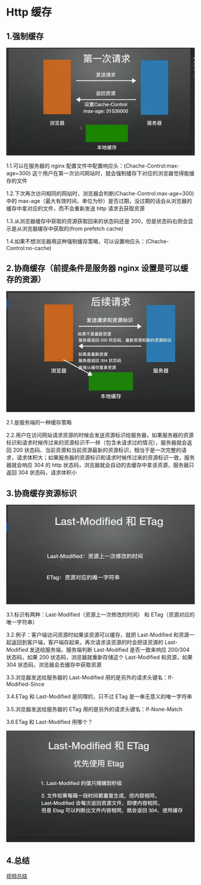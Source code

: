 # Http 缓存

## 1.强制缓存

![](http-cache.assets/http_cache_1.png)

1.1.可以在服务器的 nginx 配置文件中配置响应头：(Chache-Control:max-age=300) 这个用户在第一次访问网站时，就会强制缓存下对应的浏览器觉得能缓存的文件

1.2.下次再次访问相同的网站时，浏览器会判断(Chache-Control:max-age=300)中的 max-age（最大有效时间，单位为秒）是否过期，没过期的话会从浏览器的缓存中拿对应的文件，而不会重新发送 http 请求去获取资源

1.3.从浏览器缓存中获取的资源获取回来的状态码还是 200，但是状态码右侧会显示是从浏览器缓存中获取的(from prefetch cache)

1.4.如果不想浏览器用这种强制缓存策略，可以设置响应头：(Chache-Control:no-cache)

## 2.协商缓存（前提条件是服务器 nginx 设置是可以缓存的资源）

![](http-cache.assets/http_cache_2.png)

2.1.是服务端的一种缓存策略

2.2.用户在访问网站请求资源的时候会发送资源标识给服务器，如果服务器的资源标识和请求时候传过来的资源标识不一样（包含未请求过的情况），服务器就会返回 200 状态码、当前资源和当前资源最新的资源标识，相当于是一次完整的请求，请求体积大；如果服务器的资源标识和请求时候传过来的资源标识一致，服务器就会响应 304 的 http 状态码，浏览器就会自动的去缓存中拿该资源，服务器只返回 304 状态码，请求体积小

## 3.协商缓存资源标识

![](http-cache.assets/http_cache_3.png)

3.1.标识有两种：Last-Modified（资源上一次修改的时间） 和 ETag（资源对应的唯一字符串）

3.2.例子：客户端访问资源时如果该资源可以缓存，就把 Last-Modified 和资源一起返回到客户端，客户端存起来，再次请求该资源的时会把该资源的 Last-Modified 发送给服务端，服务端判断 Last-Modified 是否一致来响应 200/304 状态码，如果 200 状态码，浏览器就重新存储这个 Last-Modified 和资源，如果 304 状态码，浏览器会去缓存中获取资源

3.3.浏览器发送给服务器的 Last-Modified 用的是另外的请求头键名：If-Modified-Since

3.4.ETag 和 Last-Modified 是同理的，只不过 ETag 是一串无意义的唯一字符串

3.5.浏览器发送给服务器的 ETag 用的是另外的请求头键名：If-None-Match

3.6.ETag 和 Last-Modified 用哪个？

![](http-cache.assets/http_cache_4.png)

## 4.总结

[视频总结](https://www.bilibili.com/video/BV1dU4y1J7es?p=1&share_medium=android&share_plat=android&share_source=WEIXIN&share_tag=s_i&timestamp=1655887869&unique_k=TwGhvtp)
